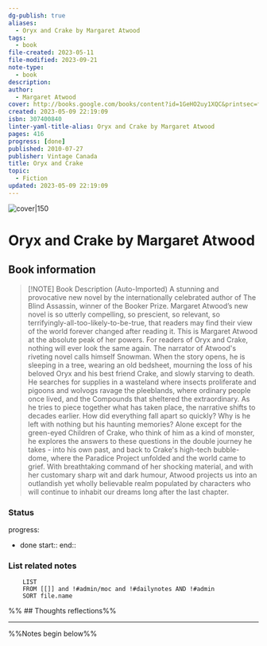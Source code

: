 ```yaml
---
dg-publish: true
aliases:
  - Oryx and Crake by Margaret Atwood
tags:
  - book
file-created: 2023-05-11
file-modified: 2023-09-21
note-type:
  - book
description: 
author:
  - Margaret Atwood
cover: http://books.google.com/books/content?id=1GeHO2uy1XQC&printsec=frontcover&img=1&zoom=1&edge=curl&source=gbs_api
created: 2023-05-09 22:19:09
isbn: 307400840
linter-yaml-title-alias: Oryx and Crake by Margaret Atwood
pages: 416
progress: [done]
published: 2010-07-27
publisher: Vintage Canada
title: Oryx and Crake
topic:
  - Fiction
updated: 2023-05-09 22:19:09
---
```


![cover|150](http://books.google.com/books/content?id=1GeHO2uy1XQC&printsec=frontcover&img=1&zoom=1&edge=curl&source=gbs_api)

# Oryx and Crake by Margaret Atwood

## Book information

> [!NOTE] Book Description (Auto-Imported)
> A stunning and provocative new novel by the internationally celebrated author of The Blind Assassin, winner of the Booker Prize. Margaret Atwood’s new novel is so utterly compelling, so prescient, so relevant, so terrifyingly-all-too-likely-to-be-true, that readers may find their view of the world forever changed after reading it. This is Margaret Atwood at the absolute peak of her powers. For readers of Oryx and Crake, nothing will ever look the same again. The narrator of Atwood's riveting novel calls himself Snowman. When the story opens, he is sleeping in a tree, wearing an old bedsheet, mourning the loss of his beloved Oryx and his best friend Crake, and slowly starving to death. He searches for supplies in a wasteland where insects proliferate and pigoons and wolvogs ravage the pleeblands, where ordinary people once lived, and the Compounds that sheltered the extraordinary. As he tries to piece together what has taken place, the narrative shifts to decades earlier. How did everything fall apart so quickly? Why is he left with nothing but his haunting memories? Alone except for the green-eyed Children of Crake, who think of him as a kind of monster, he explores the answers to these questions in the double journey he takes - into his own past, and back to Crake's high-tech bubble-dome, where the Paradice Project unfolded and the world came to grief. With breathtaking command of her shocking material, and with her customary sharp wit and dark humour, Atwood projects us into an outlandish yet wholly believable realm populated by characters who will continue to inhabit our dreams long after the last chapter.

### Status

progress:
  - done
start::
end::

### List related notes

```dataview
	LIST
	FROM [[]] and !#admin/moc and !#dailynotes AND !#admin
	SORT file.name
```

%% ## Thoughts reflections%%

---
%%Notes begin below%%

##
